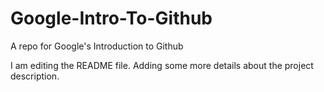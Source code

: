 # Google-Intro-To-Github
A repo for Google's Introduction to Github

I am editing the README file. Adding some more details about the project description.
